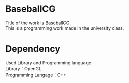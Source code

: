 # BaseballCG
Title of the work is BaseballCG.  
This is a programming work made in the university class.

# Dependency
Used Library and Programming language.  
Library：OpenGL  
Programming Langage：C++  

